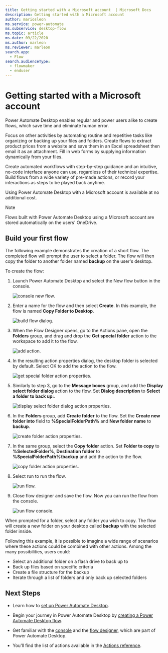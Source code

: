 ```yaml
---
title: Getting started with a Microsoft account  | Microsoft Docs
description: Getting started with a Microsoft account
author: mariosleon
ms.service: power-automate
ms.subservice: desktop-flow
ms.topic: article 
ms.date: 09/22/2020
ms.author: marleon
ms.reviewer: marleon
search.app: 
  - Flow
search.audienceType: 
  - flowmaker
  - enduser
---
```


# Getting started with a Microsoft account

Power Automate Desktop enables regular and power users alike to create flows, which save time and eliminate human error. 

Focus on other activities by automating routine and repetitive tasks like organizing or backing up your files and folders. Create flows to extract product prices from a website and save them in an Excel spreadsheet then email it as an attachment. Fill in web forms by supplying information dynamically from your files.  

Create automated workflows with step-by-step guidance and an intuitive, no-code interface anyone can use, regardless of their technical expertise. Build flows from a wide variety of pre-made actions, or record your interactions as steps to be played back anytime. 

Using Power Automate Desktop with a Microsoft account is available at no additional cost.

>[!Note]
>Flows built with Power Automate Desktop using a Microsoft account are stored automatically on the users' OneDrive.

## Build your first flow



The following example demonstrates the creation of a short flow. The completed flow will prompt the user to select a folder. The flow will then copy the folder to another folder named **backup** on the user's desktop.

To create the flow:

1. Launch Power Automate Desktop and select the New flow button in the console.

    ![console new flow.](media\getting-started-msa\console-new-flow.png)


1. Enter a name for the flow and then select **Create**. In this example, the flow is named **Copy Folder to Desktop**.

    ![build flow dialog.](media\getting-started-msa\build-flow-dialog.png)


1. When the Flow Designer opens, go to the Actions pane, open the **Folders** group, and drag and drop the **Get special folder** action to the workspace to add it to the flow.

    ![add action.](media\getting-started-msa\add-action.png)



1. In the resulting action properties dialog, the desktop folder is selected by default. Select OK to add the action to the flow.

    ![get special folder action properties.](media\getting-started-msa\get-special-folder-action-properties.png)


1. Similarly to step 3, go to the **Message boxes** group, and add the **Display select folder dialog** action to the flow. Set **Dialog description** to **Select a folder to back up:**.

    ![display select folder dialog action properties.](media\getting-started-msa\display-select-folder-dialog-action-properties.png)


1. In the **Folders** group, add **Create folder** to the flow. Set the **Create new folder into** field to **%SpecialFolderPath%** and **New folder name** to **backup**.

    ![create folder action properties.](media\getting-started-msa\create-folder-action-properties.png)


1. In the same group, select the **Copy folder** action. Set **Folder to copy** to **%SelectedFolder%**, **Destination folder** to **%SpecialFolderPath%\backup** and add the action to the flow.

    ![copy folder action properties.](media\getting-started-msa\copy-folder-action-properties.png)


1. Select run to run the flow.

    ![run flow.](media\getting-started-msa\run-flow.png)

1. Close flow designer and save the flow. Now you can run the flow from the console.

    ![run flow console.](media\getting-started-msa\run-flow-console.png)


When prompted for a folder, select any folder you wish to copy. The flow will create a new folder on your desktop called **backup** with the selected folder inside.

Following this example, it is possible to imagine a wide range of scenarios where these actions could be combined with other actions. Among the many possibilities, users could:
* Select an additional folder on a flash drive to back up to
* Back up files based on specific criteria
* Create a file structure for the backup
* Iterate through a list of folders and only back up selected folders


## Next Steps

- Learn how to [set up Power Automate Desktop](setup.md).

- Begin your journey in Power Automate Desktop by [creating a Power Automate Desktop flow](create-flow.md). 

- Get familiar with the [console](console.md) and the [flow designer](flow-designer.md), which are part of Power Automate Desktop. 

- You'll find the list of actions available in the [Actions reference](actions-reference.md).